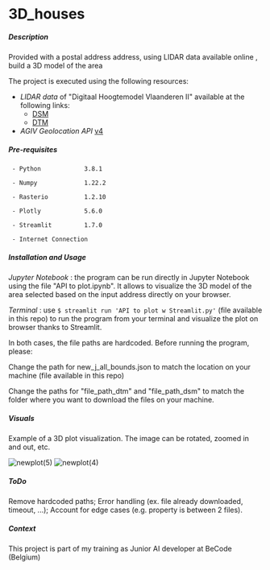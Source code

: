 # 3D_houses

##### Description

Provided with a postal address address, using LIDAR data available online , build a 3D model of the area

The project is executed using the following resources:
- *LIDAR data* of "Digitaal Hoogtemodel Vlaanderen II" available at the following links:
    - [DSM](https://www.geopunt.be/download?container=dhm-vlaanderen-ii-dsm-raster-1m&title=Digitaal%20Hoogtemodel%20Vlaanderen%20II,%20DSM,%20raster,%201m)
    - [DTM](https://www.geopunt.be/download?container=dhm-vlaanderen-ii-dtm-raster-1m&title=Digitaal%20Hoogtemodel%20Vlaanderen%20II,%20DTM,%20raster,%201m)
- *AGIV Geolocation API* [v4](http://loc.geopunt.be/)

##### Pre-requisites
      
     - Python            3.8.1
   
     - Numpy             1.22.2
   
     - Rasterio          1.2.10
   
     - Plotly            5.6.0
   
     - Streamlit         1.7.0
   
     - Internet Connection
      
     
##### Installation and Usage
 
*Jupyter Notebook* : the program can be run directly in Jupyter Notebook using the file "API to plot.ipynb". It allows to visualize the 3D model of the area selected based on the input address directly on your browser.
  
*Terminal* : use `$ streamlit run 'API to plot w Streamlit.py'` (file available in this repo) to run the program from your terminal and visualize the plot on browser thanks to Streamlit.

In both cases, the file paths are hardcoded. Before running the program, please:

Change the path for new_j_all_bounds.json to match the location on your machine (file available in this repo)

Change the paths for "file_path_dtm" and "file_path_dsm" to match the folder where you want to download the files on your machine.

   
##### Visuals

Example of a 3D plot visualization. The image can be rotated, zoomed in and out, etc.

![newplot(5)](https://user-images.githubusercontent.com/90340959/157256017-407efde0-a8d3-448d-b8af-4b2fc3e96562.png)
![newplot(4)](https://user-images.githubusercontent.com/90340959/157256020-1b6f49fd-b234-4b2e-840e-dcc9cce77ed1.png)


##### ToDo
 
 Remove hardcoded paths;
 Error handling (ex. file already downloaded, timeout, ...);
 Account for edge cases (e.g. property is between 2 files).
 
 
##### Context

This project is part of my training as Junior AI developer at BeCode (Belgium)


